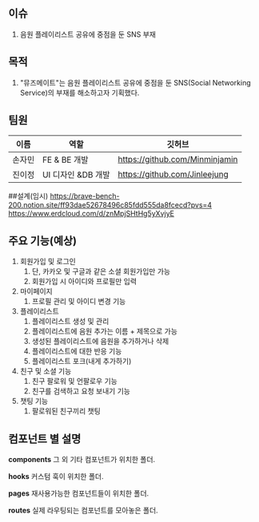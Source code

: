 ## 이슈

1. 음원 플레이리스트 공유에 중점을 둔 SNS 부재

## 목적

1. "뮤즈메이트"는 음원 플레이리스트 공유에 중점을 둔 SNS(Social Networking Service)의 부재를 해소하고자 기획했다.

## 팀원

| 이름   | 역할               | 깃허브                         |
| ------ | ------------------ | ------------------------------ |
| 손자민 | FE & BE 개발       | https://github.com/Minminjamin |
| 진이정 | UI 디자인 &DB 개발 | https://github.com/Jinleejung  |

##설계(임시)
https://brave-bench-200.notion.site/ff93dae52678496c85fdd555da8fcecd?pvs=4
https://www.erdcloud.com/d/znMpjSHtHg5yXvjyE

## 주요 기능(예상)

1. 회원가입 및 로그인
   1. 단, 카카오 및 구글과 같은 소셜 회원가입만 가능
   2. 회원가입 시 아이디와 프로필만 입력
2. 마이페이지
   1. 프로필 관리 및 아이디 변경 기능
3. 플레이리스트
   1. 플레이리스트 생성 및 관리
   2. 플레이리스트에 음원 추가는 이름 + 제목으로 가능
   3. 생성된 플레이리스트에 음원을 추가하거나 삭제
   4. 플레이리스트에 대한 반응 기능
   5. 플레이리스트 포크(내게 추가하기)
4. 친구 및 소셜 기능
   1. 친구 팔로워 및 언팔로우 기능
   2. 친구를 검색하고 요청 보내기 기능
5. 챗팅 기능
   1. 팔로워된 친구끼리 챗팅

## 컴포넌트 별 설명

**components**
그 외 기타 컴포넌트가 위치한 폴더.

**hooks**
커스텀 훅이 위치한 폴더.

**pages**
재사용가능한 컴포넌트들이 위치한 폴더.

**routes**
실제 라우팅되는 컴포넌트를 모아놓은 폴더.
